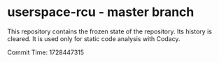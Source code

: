 # userspace-rcu - master branch

This repository contains the frozen state of the repository.
Its history is cleared. It is used only for static code
analysis with Codacy.

Commit Time: 1728447315